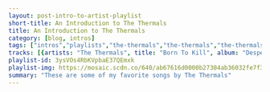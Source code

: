```yaml
---
layout: post-intro-to-artist-playlist
short-title: An Introduction to The Thermals
title: An Introduction to The Thermals
category: [blog, intros]
tags: ["intros","playlists","the-thermals","the-thermals","the-thermals","the-thermals","the-thermals","the-thermals","the-thermals","the-thermals","the-thermals","the-thermals","the-thermals","the-thermals","the-thermals","the-thermals","the-thermals","the-thermals","the-thermals","the-thermals"]
tracks: [{artists: "The Thermals", title: "Born To Kill", album: "Desperate Ground"},{artists: "The Thermals", title: "A Pillar Of Salt", album: "The Body, The Blood, The Machine"},{artists: "The Thermals", title: "Now We Can See", album: "Now We Can See"},{artists: "The Thermals", title: "Not Like Any Other Feeling", album: "Personal Life"},{artists: "The Thermals", title: "I Let It Go", album: "Now We Can See"},{artists: "The Thermals", title: "Back To The Sea", album: "The Body, The Blood, The Machine"},{artists: "The Thermals", title: "You Will Be Free", album: "Desperate Ground"},{artists: "The Thermals", title: "Alone, a Fool", album: "Personal Life"},{artists: "The Thermals", title: "Returning to the Fold", album: "The Body, The Blood, The Machine"},{artists: "The Thermals", title: "The Sword By My Side", album: "Desperate Ground"},{artists: "The Thermals", title: "I Hold The Sound", album: "The Body, The Blood, The Machine"},{artists: "The Thermals", title: "I Go Alone", album: "Desperate Ground"},{artists: "The Thermals", title: "No Culture Icons", album: "LIVE [at the Echoplex - December 7th, 2007]"},{artists: "The Thermals", title: "Never Listen To Me", album: "Personal Life"},{artists: "The Thermals", title: "Power Doesn't Run On Nothing", album: "The Body, The Blood, The Machine"},{artists: "The Thermals", title: "Your Love Is So Strong", album: "Personal Life"},{artists: "The Thermals", title: "Here's Your Future", album: "The Body, The Blood, The Machine"},{artists: "The Thermals", title: "Where I Stand", album: "Desperate Ground"}]
playlist-id: 3ysVOs4RbKVpbaE37QEmxk
playlist-img: https://mosaic.scdn.co/640/ab67616d0000b27304ab36032fe7f35e106c8bc7ab67616d0000b27314811cfab3a9353f8c49aed1ab67616d0000b2732be2e7fa7a5b835091f1fdccab67616d0000b2732d161af878fd673a56db716e
summary: "These are some of my favorite songs by The Thermals"
---
```


